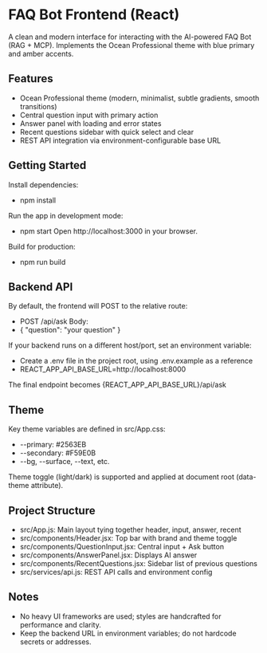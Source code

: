 # FAQ Bot Frontend (React)

A clean and modern interface for interacting with the AI-powered FAQ Bot (RAG + MCP).
Implements the Ocean Professional theme with blue primary and amber accents.

## Features
- Ocean Professional theme (modern, minimalist, subtle gradients, smooth transitions)
- Central question input with primary action
- Answer panel with loading and error states
- Recent questions sidebar with quick select and clear
- REST API integration via environment-configurable base URL

## Getting Started

Install dependencies:
- npm install

Run the app in development mode:
- npm start
Open http://localhost:3000 in your browser.

Build for production:
- npm run build

## Backend API

By default, the frontend will POST to the relative route:
- POST /api/ask
Body:
- { "question": "your question" }

If your backend runs on a different host/port, set an environment variable:
- Create a .env file in the project root, using .env.example as a reference
- REACT_APP_API_BASE_URL=http://localhost:8000

The final endpoint becomes {REACT_APP_API_BASE_URL}/api/ask

## Theme

Key theme variables are defined in src/App.css:
- --primary: #2563EB
- --secondary: #F59E0B
- --bg, --surface, --text, etc.

Theme toggle (light/dark) is supported and applied at document root (data-theme attribute).

## Project Structure

- src/App.js: Main layout tying together header, input, answer, recent
- src/components/Header.jsx: Top bar with brand and theme toggle
- src/components/QuestionInput.jsx: Central input + Ask button
- src/components/AnswerPanel.jsx: Displays AI answer
- src/components/RecentQuestions.jsx: Sidebar list of previous questions
- src/services/api.js: REST API calls and environment config

## Notes

- No heavy UI frameworks are used; styles are handcrafted for performance and clarity.
- Keep the backend URL in environment variables; do not hardcode secrets or addresses.

